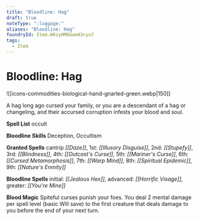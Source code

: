 ```yaml
---
title: "Bloodline: Hag"
draft: true
noteType: ":luggage:"
aliases: "Bloodline: Hag"
foundryId: Item.W6zyHM6GwmA3cyu7
tags:
  - Item
---
```


# Bloodline: Hag
![[icons-commodities-biological-hand-gnarled-green.webp|150]]

A hag long ago cursed your family, or you are a descendant of a hag or changeling, and their accursed corruption infests your blood and soul.

**Spell List** occult

**Bloodline Skills** Deception, Occultism

**Granted Spells** cantrip _[[Daze]]_, 1st: _[[Illusory Disguise]]_, 2nd: _[[Stupefy]]_, 3rd: _[[Blindness]]_, 4th: _[[Outcast's Curse]]_, 5th: _[[Mariner's Curse]]_, 6th: _[[Cursed Metamorphosis]]_, 7th: _[[Warp Mind]]_, 8th: _[[Spiritual Epidemic]]_, 9th: _[[Nature's Enmity]]_

**Bloodline Spells** initial: _[[Jealous Hex]]_, advanced: _[[Horrific Visage]]_, greater: _[[You're Mine]]_

**Blood Magic** Spiteful curses punish your foes. You deal 2 mental damage per spell level (basic Will save) to the first creature that deals damage to you before the end of your next turn.


